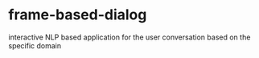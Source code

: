 # frame-based-dialog
interactive NLP based application for the user conversation  based on the specific domain

